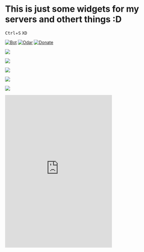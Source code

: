 # This is just some widgets for my servers and othert things :D

<kbd>Ctrl</kbd>+<kbd>S</kbd>
<kbd>XD</kbd>

 [![Bot](https://img.shields.io/badge/DiscordBot-Yes-green.svg)](https://bot.odar.xyz)
 [![Odar](https://img.shields.io/badge/Made%20by%3A-Odar-brightgreen.svg)](https://odar.xyz)
 [![Donate](https://img.shields.io/badge/Like%20it-Donate-brightgreen.svg)](https://odar.xyz/donate)
 
<p><a href="https://discord.gg/zvvasbc"><img src="https://discordapp.com/api/guilds/298762167388471296/widget.png?"></a></p>
<p><a href="https://discord.gg/zvvasbc"><img src="https://discordapp.com/api/guilds/298762167388471296/widget.png?style=banner1"></a></p>
<p><a href="https://discord.gg/zvvasbc"><img src="https://discordapp.com/api/guilds/298762167388471296/widget.png?style=banner2"></a></p>
<p><a href="https://discord.gg/zvvasbc"><img src="https://discordapp.com/api/guilds/298762167388471296/widget.png?style=banner3"></a></p>
<p><a href="https://discord.gg/zvvasbc"><img src="https://discordapp.com/api/guilds/298762167388471296/widget.png?style=banner4"></a></p>

<iframe src="https://discordapp.com/widget?id=298762167388471296&theme=dark" width="350" height="500" allowtransparency="true" frameborder="0"></iframe>


<script src="https://cdn.jsdelivr.net/npm/@widgetbot/crate@3" async defer>
        new Crate({
          server: '298762167388471296',
          channel: '298762167388471296'
        })
      </script>
